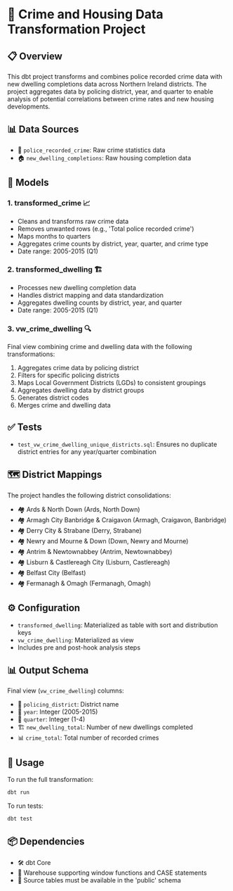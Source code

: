 # 🏢 Crime and Housing Data Transformation Project

## 📋 Overview
This dbt project transforms and combines police recorded crime data with new dwelling completions data across Northern Ireland districts. The project aggregates data by policing district, year, and quarter to enable analysis of potential correlations between crime rates and new housing developments.

## 📊 Data Sources
- 🚓 `police_recorded_crime`: Raw crime statistics data
- 🏠 `new_dwelling_completions`: Raw housing completion data

## 🔄 Models
### 1. transformed_crime 📈
- Cleans and transforms raw crime data
- Removes unwanted rows (e.g., 'Total police recorded crime')
- Maps months to quarters
- Aggregates crime counts by district, year, quarter, and crime type
- Date range: 2005-2015 (Q1)

### 2. transformed_dwelling 🏗️
- Processes new dwelling completion data
- Handles district mapping and data standardization
- Aggregates dwelling counts by district, year, and quarter
- Date range: 2005-2015 (Q1)

### 3. vw_crime_dwelling 🔍
Final view combining crime and dwelling data with the following transformations:
1. Aggregates crime data by policing district
2. Filters for specific policing districts
3. Maps Local Government Districts (LGDs) to consistent groupings
4. Aggregates dwelling data by district groups
5. Generates district codes
6. Merges crime and dwelling data

## ✅ Tests
- `test_vw_crime_dwelling_unique_districts.sql`: Ensures no duplicate district entries for any year/quarter combination

## 🗺️ District Mappings
The project handles the following district consolidations:
- 🏘️ Ards & North Down (Ards, North Down)
- 🏘️ Armagh City Banbridge & Craigavon (Armagh, Craigavon, Banbridge)
- 🏘️ Derry City & Strabane (Derry, Strabane)
- 🏘️ Newry and Mourne & Down (Down, Newry and Mourne)
- 🏘️ Antrim & Newtownabbey (Antrim, Newtownabbey)
- 🏘️ Lisburn & Castlereagh City (Lisburn, Castlereagh)
- 🏘️ Belfast City (Belfast)
- 🏘️ Fermanagh & Omagh (Fermanagh, Omagh)

## ⚙️ Configuration
- `transformed_dwelling`: Materialized as table with sort and distribution keys
- `vw_crime_dwelling`: Materialized as view
- Includes pre and post-hook analysis steps

## 📊 Output Schema
Final view (`vw_crime_dwelling`) columns:
- 📍 `policing_district`: District name
- 📅 `year`: Integer (2005-2015)
- 🔄 `quarter`: Integer (1-4)
- 🏗️ `new_dwelling_total`: Number of new dwellings completed
- 📊 `crime_total`: Total number of recorded crimes

## 🚀 Usage
To run the full transformation:
```bash
dbt run
```
To run tests:
```bash
dbt test
```

## 📦 Dependencies
- 🛠️ dbt Core
- 💾 Warehouse supporting window functions and CASE statements
- 📁 Source tables must be available in the 'public' schema
